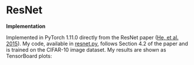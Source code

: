 # ResNet
<b>Implementation</b>

Implemented in PyTorch 1.11.0 directly from the ResNet paper (<a href=https://arxiv.org/abs/1512.03385>He, et al. 2015</a>).  My code, available in <a href=https://github.com/redonovan/ResNet/blob/main/resnet.py>resnet.py</a>, follows Section 4.2 of the paper and is trained on the CIFAR-10 image dataset.  My results are shown as TensorBoard plots:

